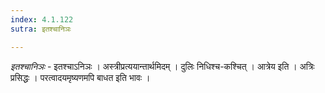 ```yaml
---
index: 4.1.122
sutra: इतश्चानिञः

---
```

_इतश्चानिञः_ - इतश्चाऽनिञः । अस्त्रीप्रत्ययान्तार्थमिदम् । दुलिः निधिश्च-कश्चित् । आत्रेय इति । अत्रिः प्रसिद्धः । परत्वादयमृष्यणमपि बाधत इति भावः ।